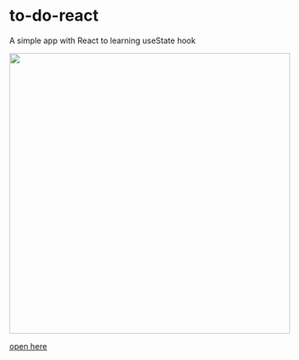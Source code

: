 # to-do-react
 A simple app with React to learning useState hook
 
<img src="https://user-images.githubusercontent.com/53832972/141174715-112b6275-3114-4666-9316-bacac86ffed9.PNG" width="500"/>

<a href="https://paolaguedes.github.io/to-do-react/">open here</a>

